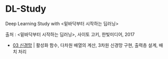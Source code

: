 # DL-Study
Deep Learning Study with <밑바닥부터 시작하는 딥러닝>

출처 : <밑바닥부터 시작하는 딥러닝>, 사이토 고키, 한빛미디어, 2017

 * [03 신경망](https://github.com/SoyeonHH/DL/blob/main/03NN.ipynb) | 활성화 함수, 다차원 배열의 계산, 3차원 신경망 구현, 출력층 설계, 배치 처리
